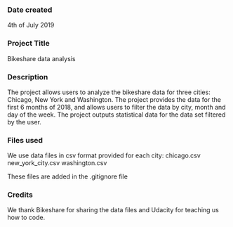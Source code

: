 ### Date created
4th of July 2019

### Project Title
Bikeshare data analysis

### Description
The project allows users to analyze the bikeshare data for three cities: Chicago, New York and Washington. The project provides the data for the first 6 months of 2018, and allows users to filter the data by city, month and day of the week. The project outputs statistical data for the data set filtered by the user.


### Files used
We use data files in csv format provided for each city:
chicago.csv
new_york_city.csv
washington.csv

These files are added in the .gitignore file

### Credits
We thank Bikeshare for sharing the data files and Udacity for teaching us how to code.
